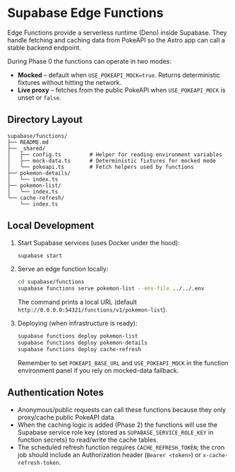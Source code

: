 # Supabase Edge Functions

Edge Functions provide a serverless runtime (Deno) inside Supabase. They handle fetching and caching data from PokeAPI so the Astro app can call a stable backend endpoint.

During Phase 0 the functions can operate in two modes:

- **Mocked** – default when `USE_POKEAPI_MOCK=true`. Returns deterministic fixtures without hitting the network.
- **Live proxy** – fetches from the public PokeAPI when `USE_POKEAPI_MOCK` is unset or `false`.

## Directory Layout

```
supabase/functions/
├── README.md
├── _shared/
│   ├── config.ts         # Helper for reading environment variables
│   ├── mock-data.ts      # Deterministic fixtures for mocked mode
│   └── pokeapi.ts        # Fetch helpers used by functions
├── pokemon-details/
│   └── index.ts
├── pokemon-list/
│   └── index.ts
└── cache-refresh/
    └── index.ts
```

## Local Development

1. Start Supabase services (uses Docker under the hood):

   ```bash
   supabase start
   ```

2. Serve an edge function locally:

   ```bash
   cd supabase/functions
   supabase functions serve pokemon-list --env-file ../../.env
   ```

   The command prints a local URL (default `http://0.0.0.0:54321/functions/v1/pokemon-list`).

3. Deploying (when infrastructure is ready):

   ```bash
   supabase functions deploy pokemon-list
   supabase functions deploy pokemon-details
   supabase functions deploy cache-refresh
   ```

   Remember to set `POKEAPI_BASE_URL` and `USE_POKEAPI_MOCK` in the function environment panel if you rely on mocked-data fallback.

## Authentication Notes

- Anonymous/public requests can call these functions because they only proxy/cache public PokeAPI data.
- When the caching logic is added (Phase 2) the functions will use the Supabase service role key (stored as `SUPABASE_SERVICE_ROLE_KEY` in function secrets) to read/write the cache tables.
- The scheduled refresh function requires `CACHE_REFRESH_TOKEN`; the cron job should include an Authorization header (`Bearer <token>`) or `x-cache-refresh-token`.
